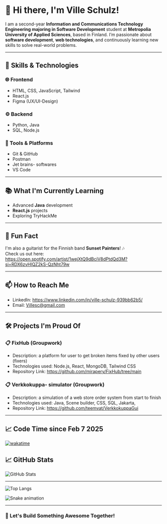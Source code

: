 # 👋 Hi there, I'm Ville Schulz!

I am a second-year **Information and Communications Technology Engineering majoring in Software Development**  student at **Metropolia University of Applied Sciences**, based in Finland. I’m passionate about **software development**, **web technologies**, and continuously learning new skills to solve real-world problems.

---

## 🚀 **Skills & Technologies**

### 🌐 Frontend
- HTML, CSS, JavaScript, Tailwind
- React.js
- Figma (UX/UI-Design) 

### ⚙️ Backend
- Python, Java
- SQL, Node.js

### 🧰 Tools & Platforms
- Git & GitHub
- Postman
- Jet brains- softwares
- VS Code

---

## 📚 **What I'm Currently Learning**
- Advanced **Java** development
- **React.js** projects
- Exploring TryHackMe

---

## 🎸 **Fun Fact**
I'm also a guitarist for the Finnish band **Sunset Painters**! 🎶  
Check us out here: https://open.spotify.com/artist/1wejXtQ9dBciV8dPtdQd3M?si=RDX6zvHlQZ2kS-QzNht79w

---

## 📫 **How to Reach Me**
- LinkedIn: https://www.linkedin.com/in/ville-schulz-939bb62b5/
- Email: Villesc@gmail.com  
  

---

## 🛠️ **Projects I'm Proud Of**

### 📋 **FixHub (Groupwork)**
- Description: a platform for user to get broken items fixed by other users (fixers)
- Technologies used: Node.js, React, MongoDB, Tailwind CSS
- Repository Link: https://github.com/mirapery/FixHub/tree/main

### 📋 **Verkkokuppa- simulator (Groupwork)**
- Description: a simulation of a web store order system from start to finish
- Technologies used: Java, Scene builder, CSS, SQL, Jakarta,
- Repository Link: https://github.com/teemvat/VerkkokuppaGui

---
## 📈 **Code Time since Feb 7 2025**
[![wakatime](https://wakatime.com/badge/user/191c70f9-fba4-427d-a9f5-820e34c6cd43.svg?style=for-the-badge)](https://wakatime.com/@191c70f9-fba4-427d-a9f5-820e34c6cd43)
## 📈 **GitHub Stats**

![GitHub Stats](https://github-readme-stats.vercel.app/api?username=VilleSchulz&show_icons=true&theme=radical)

---
![Top Langs](https://github-readme-stats.vercel.app/api/top-langs/?username=VilleSchulz&layout=compact&theme=tokyonight)


![Snake animation](https://github.com/VilleSchulz/VilleSchulz/blob/output/github-contribution-grid-snake.svg)

---

### 🚧 **Let's Build Something Awesome Together!**
